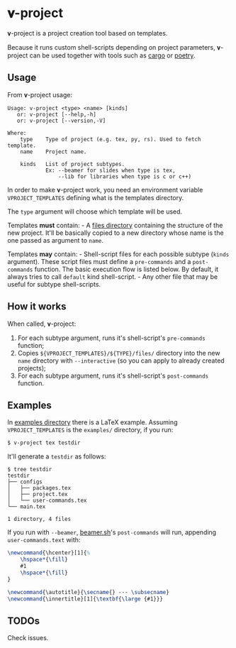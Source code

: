 𝛎-project
=========

𝛎-project is a project creation tool based on templates.

Because it runs custom shell-scripts depending on project parameters, 𝛎-project
can be used together with tools such as
[cargo](https://github.com/rust-lang/cargo) or
[poetry](https://github.com/sdispater/poetry).

Usage
-----

From 𝛎-project usage:

```text
Usage: v-project <type> <name> [kinds]
   or: v-project [--help,-h]
   or: v-project [--version,-V]

Where:
    type    Type of project (e.g. tex, py, rs). Used to fetch template.
    name    Project name.

    kinds   List of project subtypes.
            Ex: --beamer for slides when type is tex,
                --lib for libraries when type is c or c++)
```

In order to make 𝛎-project work, you need an environment variable
`VPROJECT_TEMPLATES` defining what is the templates directory.

The `type` argument will choose which template will be used.

Templates **must** contain:
    - A [files directory](/examples/tex/files/) containing the structure of the
      new project. It'll be basically copied to a new directory whose name is
      the one passed as argument to `name`.

Templates **may** contain:
    - Shell-script files for each possible subtype (`kinds` argument). These script
      files must define a `pre-commands` and a `post-commands` function. The
      basic execution flow is listed below. By default, it always tries to call
      `default` kind shell-script.
    - Any other file that may be useful for subtype shell-scripts.

How it works
------------

When called, 𝛎-project:

1. For each subtype argument, runs it's shell-script's `pre-commands` function;
2. Copies `${VPROJECT_TEMPLATES}/${TYPE}/files/` directory into the new
   `name` directory with `--interactive` (so you can apply to already
   created projects);
3. For each subtype argument, runs it's shell-script's `post-commands` function.

Examples
--------

In [examples directory](/examples/) there is a LaTeX example. Assuming
`VPROJECT_TEMPLATES` is the `examples/` directory, if you run:

```bash
$ v-project tex testdir
```

It'll generate a `testdir` as follows:

```
$ tree testdir
testdir
├── configs
│   ├── packages.tex
│   ├── project.tex
│   └── user-commands.tex
└── main.tex

1 directory, 4 files
```

If you run with `--beamer`, [beamer.sh](/exampels/tex/beamer.sh)'s
`post-commands` will run, appending `user-commands.text` with:

```tex
\newcommand{\hcenter}[1]{%
    \hspace*{\fill}
    #1
    \hspace*{\fill}
}

\newcommand{\autotitle}{\secname{} --- \subsecname}
\newcommand{\innertitle}[1]{\textbf{\large {#1}}}
```

TODOs
-----

Check issues.
